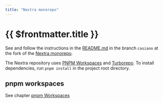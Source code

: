 ```yaml
---
title: "Nextra monorepo"
---
```


# {{ $frontmatter.title }}

See and follow the instructions in the [README.md](https://github.com/gh-cli-for-education/nextra/blob/casiano/README.md) 
in the branch `casiano` at the fork of the [Nextra monorepo](https://github.com/gh-cli-for-education/nextra/tree/casiano).


The Nextra repository uses [PNPM Workspaces](https://pnpm.io/workspaces) and
[Turborepo](https://github.com/vercel/turborepo). To install dependencies, run
`pnpm install` in the project root directory.

## pnpm workspaces

See chapter [pnpm Workspaces](/temas/introduccion-a-javascript/pnpm/workspaces)